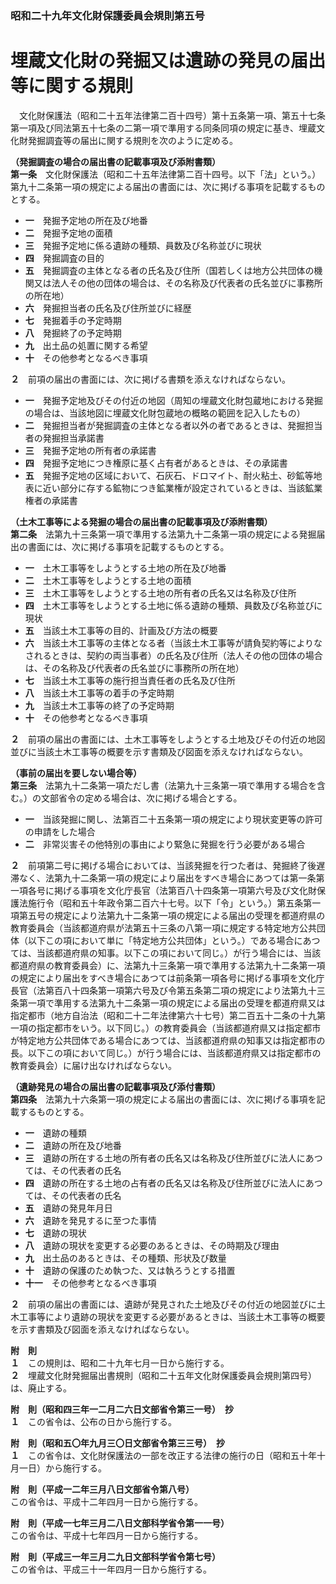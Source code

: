 ### 昭和二十九年文化財保護委員会規則第五号  
# 埋蔵文化財の発掘又は遺跡の発見の届出等に関する規則  
　文化財保護法（昭和二十五年法律第二百十四号）第十五条第一項、第五十七条第一項及び同法第五十七条の二第一項で準用する同条同項の規定に基き、埋蔵文化財発掘調査等の届出に関する規則を次のように定める。  
  
**（発掘調査の場合の届出書の記載事項及び添附書類）**  
**第一条**　文化財保護法（昭和二十五年法律第二百十四号。以下「法」という。）第九十二条第一項の規定による届出の書面には、次に掲げる事項を記載するものとする。  
* **一**　発掘予定地の所在及び地番  
* **二**　発掘予定地の面積  
* **三**　発掘予定地に係る遺跡の種類、員数及び名称並びに現状  
* **四**　発掘調査の目的  
* **五**　発掘調査の主体となる者の氏名及び住所（国若しくは地方公共団体の機関又は法人その他の団体の場合は、その名称及び代表者の氏名並びに事務所の所在地）  
* **六**　発掘担当者の氏名及び住所並びに経歴  
* **七**　発掘着手の予定時期  
* **八**　発掘終了の予定時期  
* **九**　出土品の処置に関する希望  
* **十**　その他参考となるべき事項  
  
**２**　前項の届出の書面には、次に掲げる書類を添えなければならない。  
* **一**　発掘予定地及びその付近の地図（周知の埋蔵文化財包蔵地における発掘の場合は、当該地図に埋蔵文化財包蔵地の概略の範囲を記入したもの）  
* **二**　発掘担当者が発掘調査の主体となる者以外の者であるときは、発掘担当者の発掘担当承諾書  
* **三**　発掘予定地の所有者の承諾書  
* **四**　発掘予定地につき権原に基く占有者があるときは、その承諾書  
* **五**　発掘予定地の区域において、石灰石、ドロマイト、耐火粘土、砂鉱等地表に近い部分に存する鉱物につき鉱業権が設定されているときは、当該鉱業権者の承諾書  
  
**（土木工事等による発掘の場合の届出書の記載事項及び添附書類）**  
**第二条**　法第九十三条第一項で準用する法第九十二条第一項の規定による発掘届出の書面には、次に掲げる事項を記載するものとする。  
* **一**　土木工事等をしようとする土地の所在及び地番  
* **二**　土木工事等をしようとする土地の面積  
* **三**　土木工事等をしようとする土地の所有者の氏名又は名称及び住所  
* **四**　土木工事等をしようとする土地に係る遺跡の種類、員数及び名称並びに現状  
* **五**　当該土木工事等の目的、計画及び方法の概要  
* **六**　当該土木工事等の主体となる者（当該土木工事等が請負契約等によりなされるときは、契約の両当事者）の氏名及び住所（法人その他の団体の場合は、その名称及び代表者の氏名並びに事務所の所在地）  
* **七**　当該土木工事等の施行担当責任者の氏名及び住所  
* **八**　当該土木工事等の着手の予定時期  
* **九**　当該土木工事等の終了の予定時期  
* **十**　その他参考となるべき事項  
  
**２**　前項の届出の書面には、土木工事等をしようとする土地及びその付近の地図並びに当該土木工事等の概要を示す書類及び図面を添えなければならない。  
  
**（事前の届出を要しない場合等）**  
**第三条**　法第九十二条第一項ただし書（法第九十三条第一項で準用する場合を含む。）の文部省令の定める場合は、次に掲げる場合とする。  
* **一**　当該発掘に関し、法第百二十五条第一項の規定により現状変更等の許可の申請をした場合  
* **二**　非常災害その他特別の事由により緊急に発掘を行う必要がある場合  
  
**２**　前項第二号に掲げる場合においては、当該発掘を行つた者は、発掘終了後遅滞なく、法第九十二条第一項の規定により届出をすべき場合にあつては第一条第一項各号に掲げる事項を文化庁長官（法第百八十四条第一項第六号及び文化財保護法施行令（昭和五十年政令第二百六十七号。以下「令」という。）第五条第一項第五号の規定により法第九十二条第一項の規定による届出の受理を都道府県の教育委員会（当該都道府県が法第五十三条の八第一項に規定する特定地方公共団体（以下この項において単に「特定地方公共団体」という。）である場合にあつては、当該都道府県の知事。以下この項において同じ。）が行う場合には、当該都道府県の教育委員会）に、法第九十三条第一項で準用する法第九十二条第一項の規定により届出をすべき場合にあつては前条第一項各号に掲げる事項を文化庁長官（法第百八十四条第一項第六号及び令第五条第二項の規定により法第九十三条第一項で準用する法第九十二条第一項の規定による届出の受理を都道府県又は指定都市（地方自治法（昭和二十二年法律第六十七号）第二百五十二条の十九第一項の指定都市をいう。以下同じ。）の教育委員会（当該都道府県又は指定都市が特定地方公共団体である場合にあつては、当該都道府県の知事又は指定都市の長。以下この項において同じ。）が行う場合には、当該都道府県又は指定都市の教育委員会）に届け出なければならない。  
  
**（遺跡発見の場合の届出書の記載事項及び添付書類）**  
**第四条**　法第九十六条第一項の規定による届出の書面には、次に掲げる事項を記載するものとする。  
* **一**　遺跡の種類  
* **二**　遺跡の所在及び地番  
* **三**　遺跡の所在する土地の所有者の氏名又は名称及び住所並びに法人にあつては、その代表者の氏名  
* **四**　遺跡の所在する土地の占有者の氏名又は名称及び住所並びに法人にあつては、その代表者の氏名  
* **五**　遺跡の発見年月日  
* **六**　遺跡を発見するに至つた事情  
* **七**　遺跡の現状  
* **八**　遺跡の現状を変更する必要のあるときは、その時期及び理由  
* **九**　出土品のあるときは、その種類、形状及び数量  
* **十**　遺跡の保護のため執つた、又は執ろうとする措置  
* **十一**　その他参考となるべき事項  
  
**２**　前項の届出の書面には、遺跡が発見された土地及びその付近の地図並びに土木工事等により遺跡の現状を変更する必要があるときは、当該土木工事等の概要を示す書類及び図面を添えなければならない。  
  
**附　則**  
**１**　この規則は、昭和二十九年七月一日から施行する。  
**２**　埋蔵文化財発掘届出書規則（昭和二十五年文化財保護委員会規則第四号）は、廃止する。  
  
**附　則（昭和四三年一二月二六日文部省令第三一号）　抄**  
**１**　この省令は、公布の日から施行する。  
  
**附　則（昭和五〇年九月三〇日文部省令第三三号）　抄**  
**１**　この省令は、文化財保護法の一部を改正する法律の施行の日（昭和五十年十月一日）から施行する。  
  
**附　則（平成一二年三月八日文部省令第八号）**  
この省令は、平成十二年四月一日から施行する。  
  
**附　則（平成一七年三月二八日文部科学省令第一一号）**  
この省令は、平成十七年四月一日から施行する。  
  
**附　則（平成三一年三月二九日文部科学省令第七号）**  
この省令は、平成三十一年四月一日から施行する。  
  
